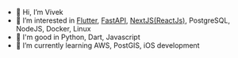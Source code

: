 - 👋 Hi, I’m Vivek
- 👀 I’m interested in [Flutter](https://flutter.dev/), [FastAPI](https://fastapi.tiangolo.com/), [NextJS(ReactJs)](https://nextjs.org/), PostgreSQL, NodeJS, Docker, Linux
- 🤗 I'm good in Python, Dart, Javascript
- 🌱 I’m currently learning AWS, PostGIS, iOS development

<!---
coderviky/coderviky is a ✨ special ✨ repository because its `README.md` (this file) appears on your GitHub profile.
You can click the Preview link to take a look at your changes.
--->
